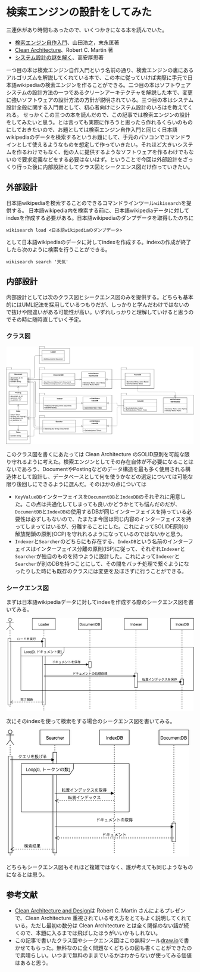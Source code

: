 # 検索エンジンの設計をしてみた

三連休があり時間もあったので、いくつかきになる本を読んでいた。
- [検索エンジン自作入門](https://gihyo.jp/book/2014/978-4-7741-6753-4)、山田浩之，末永匡著
- [Clean Architecture](https://www.oreilly.com/library/view/clean-architecture-a/9780134494272/)、Robert C. Martin 著
- [システム設計の謎を解く](https://www.sbcr.jp/product/4797393514/)、高安厚思著

一つ目の本は検索エンジン自作入門という名前の通り、検索エンジンの裏にあるアルゴリズムを解説してくれている本で、この本に従っていけば実際に手元で日本語wikipediaの検索エンジンを作ることができる。二つ目の本はソフトウェアシステムの設計方法の一つであるクリーンアーキテクチャを解説した本で、変更に強いソフトウェアの設計方法の方針が説明されている。三つ目の本はシステム設計全般に関する入門書として、初心者向けにシステム設計のいろはを教えてくれる。
せっかくこの三つの本を読んだので、この記事では検索エンジンの設計をしてみたいと思う。とは言っても実際に作ろうと思ったら作れるくらいのものにしておきたいので、お題としては検索エンジン自作入門と同じく日本語wikipediaのデータを検索するというお題にして、手元のパソコンでコマンドラインとして使えるようなものを想定して作っていきたい。それほど大きいシステムを作るわけでもなく、他の人に提供するようなソフトウェアを作るわけでもないので要求定義などをする必要はないはず。ということで今回は外部設計をざっくり行った後に内部設計としてクラス図とシークエンス図だけ作っていきたい。


## 外部設計

日本語wikipediaを検索することのできるコマンドラインツール`wikisearch`を提供する。
日本語wikipedia内を検索する前に、日本語wikipediaデータに対してindexを作成する必要がある。日本語wikipediaのダンプデータを取得したのちに
```
wikisearch load <日本語wikipediaのダンプデータ>
```

として日本語wikipediaのデータに対してindexを作成する。indexの作成が終了したら次のように検索を行うことができる。
```
wikisearch search '天気'
```



## 内部設計

内部設計としては次のクラス図とシークエンス図のみを提供する。どちらも基本的にはUML記法を採用しているつもりだが、しっかりと学んだわけではないので抜けや間違いがある可能性が高い。いずれしっかりと理解していけると思うのでその時に随時直していく予定。

### クラス図

<img src="/20191124-design-search-engine/class_diagram.png">

このクラス図を書くにあたっては Clean Architecture のSOLID原則を可能な限り守れるように考えた。検索エンジンとしてその存在自体が不必要になることはないであろう、DocumentやPostingなどのデータ構造を最も多く使用される構造体として設計し、データベースとして何を使うかなどの選定については可能な限り後回しにできるように選んだ。そのほかの点については
- `KeyValueDB`インターフェイスを`DocumentDB`と`IndexDB`のそれぞれに用意した。この点は共通化してしまっても良いかどうかとても悩んだのだが、`DocumentDB`と`IndexDB`の使用するDBが同じインターフェイスを持っている必要性は必ずしもないので、たまたま今回は同じ内容のインターフェイスを持ってしまってはいるが、分離することにした。これによってSOLIDE原則の解放閉鎖の原則(OCP)を守れれるようになっているのではないかと思う。
- `Indexer`と`Searcher`のどちらにも存在する、`IndexDB`という名前のインターフェイスはインターフェイス分離の原則(ISP)に従って、それぞれ`Indexer`と`Searcher`が独自のものを持つように設計した。これによって`Indexer`と`Searcher`が別のDBを持つことにして、その間をバッチ処理で繋ぐようになったりした時にも既存のクラスには変更を及ぼさずに行うことができる。


### シークエンス図

まずは日本語wikipediaデータに対してindexを作成する際のシークエンス図を書いてみる。

<img class="content-img" src="/20191124-design-search-engine/sequence_diagram_load.png">

次にそのindexを使って検索をする場合のシークエンス図を書いてみる。

<img src="/20191124-design-search-engine/sequence_diagram_search.png">

どちらもシークエンス図もそれほど複雑ではなく、誰が考えても同じようなものになるとは思う。


## 参考文献
- [Clean Architecture and Design](https://www.youtube.com/watch?v=2dKZ-dWaCiU)は Robert C. Martin さんによるプレゼンで、Clean Architecture 重視されている考え方をとてもよく説明してくれている。ただし最初の数分は Clean Architecture とは全く関係のない話が続くので、本題に入るまでは飛ばしたほうがいいかもしれない。
- この記事で書いたクラス図やシークエンス図はこの無料ツール[draw.io](https://www.draw.io/)で書かせてもらった。無料なのに全く問題なくどちらの図も書くことができたので素晴らしい。いつまで無料のままでいるかはわからないが使ってみる価値はあると思う。
